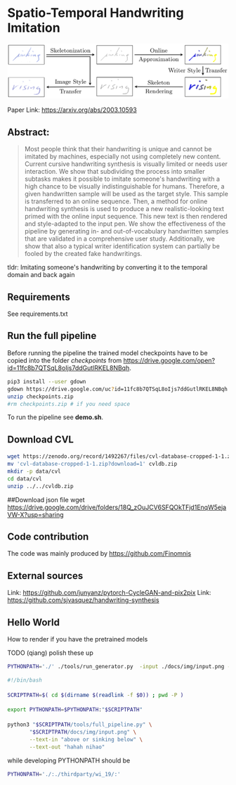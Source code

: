 # Spatio-Temporal Handwriting Imitation

![Pipeline Overview](docs/pipeline.png)

Paper Link: https://arxiv.org/abs/2003.10593

## Abstract:

>Most people think that their handwriting is unique and cannot be imitated by machines, especially not using completely new content. 
Current cursive handwriting synthesis is visually limited or needs user interaction.
We show that subdividing the process into smaller subtasks makes it possible to imitate someone's handwriting with a high chance to be visually indistinguishable for humans.
Therefore, a given handwritten sample will be used as the target style. 
This sample is transferred to an online sequence. Then, a method for online handwriting synthesis is used to produce a new realistic-looking text primed with the online input sequence. This new text is then rendered and style-adapted to the input pen. We show the effectiveness of the pipeline by generating in- and out-of-vocabulary handwritten samples that are validated in a comprehensive user study. Additionally, we show that also a typical writer identification system can partially be fooled by the created fake handwritings.

tldr: Imitating someone's handwriting by converting it to the temporal domain and back again

## Requirements

See requirements.txt

## Run the full pipeline

Before running the pipeline the trained model checkpoints have to be copied into the folder _checkpoints_ from https://drive.google.com/open?id=11fc8b7QTSqL8oIjs7ddGutlRKEL8NBqh.

```bash
pip3 install --user gdown
gdown https://drive.google.com/uc?id=11fc8b7QTSqL8oIjs7ddGutlRKEL8NBqh
unzip checkpoints.zip
#rm checkpoints.zip # if you need space
```

To run the pipeline see __demo.sh__. 


## Download CVL
```bash
wget https://zenodo.org/record/1492267/files/cvl-database-cropped-1-1.zip?download=1
mv 'cvl-database-cropped-1-1.zip?download=1' cvldb.zip
mkdir -p data/cvl
cd data/cvl
unzip ../../cvldb.zip
```
##Download json file
wget https://drive.google.com/drive/folders/18Q_zOuJCV6SFQOkTFjd1EnqW5ejaVW-X?usp=sharing





## Code contribution

The code was mainly produced by https://github.com/Finomnis

## External sources

Link: https://github.com/junyanz/pytorch-CycleGAN-and-pix2pix
Link: https://github.com/sjvasquez/handwriting-synthesis


## Hello World
How to render if you have the pretrained models

TODO (qiang) polish these up
```bash
PYTHONPATH='./' ./tools/run_generator.py  -input ./docs/img/input.png -text_in 'above or sinking bellow' -text_out 'hello world'
```

```bash
#!/bin/bash

SCRIPTPATH=$( cd $(dirname $(readlink -f $0)) ; pwd -P )

export PYTHONPATH=$PYTHONPATH:"$SCRIPTPATH"

python3 "$SCRIPTPATH/tools/full_pipeline.py" \
       "$SCRIPTPATH/docs/img/input.png" \
       --text-in "above or sinking below" \
       --text-out "hahah nihao"

```

while developing PYTHONPATH should be
```bash
PYTHONPATH='./:./thirdparty/wi_19/:' 
```
